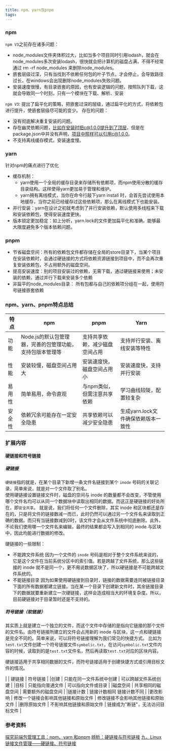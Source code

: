 ```yaml
---
title: npm、yarn及pnpm
tags:
---
```


### npm
`npm V3`之前存在诸多问题：
- node_modules文件夹体积过大，比如当多个项目同时引用lodash，就会在node_modules多次安装lodash，很快就会把计算机的磁盘占满，不得不经常通过 rm -rf node_modules 来删除node_modules。
- 嵌套层级过深，只有当找到不依赖任何包的叶子节点，才会停止，会导致路径过长，在windows会出现删除node_modules失败问题。
- 安装速度很慢，有目录嵌套的原因，也有安装逻辑的问题，按照队列下载，这就会导致同一个时刻，只有一个模块在下载、解析、安装

`npm V3`:
提出了扁平化的策略，把嵌套过深的层级，通过扁平化的方式，将依赖包进行提升，使嵌套层级尽可能的变少。
存在的问题：
- 没有彻底解决重复安装的问题。
- 存在幽灵依赖问题，比如在安装时把c@1.0.0提升到了顶层，但是在package.json中并没有声明，项目中照样可以引用c@1.0.0。
- 不支持离线缓存模式，安装速度慢。

### yarn
针对npm的痛点进行了优化
- 缓存机制：
  - yarn使用一个全局的缓存目录来存储所有依赖项，而npm使用分散的缓存目录结构。这样使得yarn更加易于管理和维护。
  - yarn拥有离线模式，当你在命令行敲下yarn install 时，会首先尝试使用本地缓存，当你之前已经缓存过这些依赖项，那么在离线模式下也能安装。
- 并行安装：yarn在设计之初就考虑到了并行安装依赖，默认使用多线程来下载和安装依赖包，使得安装速度更快。
- 版本锁定更加稳定：如上分析，yarn.lock的文件更加扁平化和准确，能够最大限度避免多个版本依赖问题。

### pnpm
- 节省磁盘空间：所有的依赖包文件都存储在全局的store目录下，当某个项目在安装依赖时，会通过硬链接的方式将依赖资源链接到项目中，而不会再次重复安装依赖包，不占用额外的磁盘空间。
- 提高安装速度：别的项目安装过的依赖，无需下载，通过硬链接来使用；未安装的依赖，通过并行下载来安装多个依赖
- 非扁平的node_modules目录： 所有包都与自己的依赖项分组在一起，使用符号链接嵌套依赖

### npm、yarn、pnpm特点总结
| 特点 | npm | pnpm | Yarn |
|---------|----------|---------|----|
| 功能 | Node.js的默认包管理器，完善的包管理功能，支持包版本管理等 | 支持共享依赖，减少磁盘空间占用 | 支持并行安装、离线安装等特性 |
| 性能 | 安装较慢，磁盘空间占用大 | 安装速度快，磁盘空间占用小 | 安装速度快，支持并行安装 |
| 易用性 | 简单易用，命令直观 | 与npm类似，但需注意共享依赖 | 学习曲线较陡，配置较复杂 |
| 安全性 | 依赖冗余可能存在一定安全隐患 | 共享依赖可以减少安全隐患 | 生成yarn.lock文件确保依赖版本一致性 |
			
			
### 扩展内容

#### 硬链接和符号链接
##### 硬链接
`硬链接`指的就是，在某个目录下新增一条文件名链接到某个 `inode` 号码的关联记录，简单来说，就是对一个文件取了别名。			
使用硬链接设置链接文件时，磁盘的空间与 inode 的数量都不会改变，不管使用哪个文件名均可以从同一个数据块中读取出相同的数据。而这正是硬链接的好处所在，即`安全共享`。
就是说，我们将任何一个文件删除，其实 inode 和区块都还是存在的，只是将文件的链接数减一而已，此时仍然可以通过另一个文件名来读取到正确的数据。而只有当链接数减到0时，该文件才会从文件系统中彻底删除。此外，不论我们使用哪一个文件名来编辑，最终的结果都会写入到相同的 inode 与区块中，因此均能进行数据的修改。

硬链接的一些限制：
- 不能跨文件系统
  因为一个文件的 `inode` 号码是相对于整个文件系统来说的，它是这个文件在当前系统分区中的索引值。若是跨越了文件系统，那么这些链接的 inode 就不是同一个，更不用说数据区块了，所以硬链接是不可能跨越文件系统的。
- 不能链接目录
  因为如果使用硬链接到目录时，链接的数据需要连同被链接目录下面的所有数据都建立链接。当在某一个目录下创建新文件时，其余链接目录下的数据就要重新建立一次硬链接，这样会造成相当大的环境复杂度。所以，目前硬链接对于目录暂时还是不支持的。

##### 符号链接（软链接）
其实质上就是建立一个独立的文件，而这个文件中存储的是指向它链接的那个文件的文件名。由符号链接所建立的文件会占用新的 inode 与区块，这一点和硬链接是完全不同的。简单来说，可以将符号链接理解为我们常见的快捷方式。
比如为`test.txt`文件创建一个符号链接文件`symbolic.txt`，在访问`symbolic.txt`文件内容的时候，读取到的是`test.txt`文件名，然后再读取`test.txt`对应的区块内容。

硬链接适用于共享相同数据的文件，而符号链接适用于创建快捷方式或引用目标文件的情况。

| |	硬链接 | 符号链接 |
|创建 |	只能在同一文件系统中创建 | 可以跨越文件系统创建 |
|目标 | 只能指向普通文件 | 可以指向文件或目录 |
|磁盘空间 | 共享相同的磁盘空间 | 需要额外的磁盘空间 |
|链接计数 | 链接计数相同	链接计数不同 |
|更改影响 | 修改一个链接会影响其他链接和原始文件 | 修改链接不会影响其他链接和原始文件 |
|删除原始文件 | 不影响其他链接和原始文件 | 链接成为"断链"，无法访问目标文件 |


### 参考资料
[探究前端包管理工具：npm、yarn 和pnpm](https://juejin.cn/post/7365152703830736934?searchId=20240604141831DAD15AF221E6C32A4C7A)
[辨析：硬链接与符号链接](https://blog.csdn.net/X_Perseverance/article/details/97397219)
[九、Linux链接文件管理——硬链接、符号链接](https://blog.csdn.net/qq_57737603/article/details/131144862)